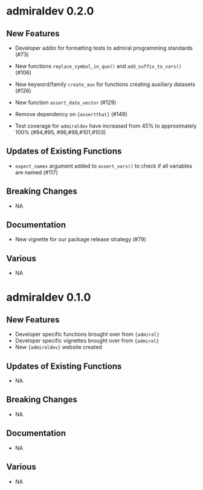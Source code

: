 # admiraldev 0.2.0

## New Features

  - Developer addin for formatting tests to admiral programming standards (#73)
  
  - New functions `replace_symbol_in_quo()` and `add_suffix_to_vars()` (#106)
  
  - New keyword/family `create_aux` for functions creating auxiliary datasets (#126)
  
  - New function `assert_date_vector` (#129)
  
  - Remove dependency on `{assertthat}` (#149)
  
  - Test coverage for `admiraldev` have increased from 45% to approximately 100% (#94,#95, #96,#98,#101,#103)

## Updates of Existing Functions

  - `expect_names` argument added to `assert_vars()` to check if all variables
  are named (#117)
  
## Breaking Changes
  - NA
## Documentation
  - New vignette for our package release strategy (#79)
## Various
  - NA

# admiraldev 0.1.0

## New Features

  - Developer specific functions brought over from `{admiral}`
  - Developer specific vignettes brought over from `{admiral}`
  - New `{admiraldev}` website created

## Updates of Existing Functions
  - NA
## Breaking Changes
  - NA
## Documentation
  - NA
## Various
  - NA


